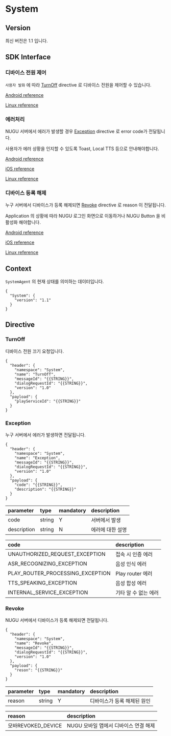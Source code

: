 # System

## Version

최신 버전은 1.1 입니다.

## SDK Interface

### 디바이스 전원 제어

`사용자 발화` 에 따라 [TurnOff](system.md#turnoff) directive 로 디바이스 전원을 제어할 수 있습니다.

[Android reference](https://github.com/nugu-developers/nugu-android/blob/master/nugu-agent/src/main/java/com/skt/nugu/sdk/agent/system/SystemAgentInterface.kt#L39)

[Linux reference](https://github.com/nugu-developers/nugu-linux/blob/master/include/capability/system_interface.hh#L73)

### 에러처리

NUGU 서버에서 에러가 발생할 경우 [Exception](system.md#exception) directive 로 error code가 전달됩니다.

사용자가 에러 상황을 인지할 수 있도록 Toast, Local TTS 등으로 안내해야합니다.

[Android reference](https://github.com/nugu-developers/nugu-android/blob/master/nugu-agent/src/main/java/com/skt/nugu/sdk/agent/system/SystemAgentInterface.kt#L46)

[iOS reference](https://github.com/nugu-developers/nugu-ios/blob/master/NuguAgents/Interface/System/SystemAgentDelegate.swift#L25)

[Linux reference](https://github.com/nugu-developers/nugu-linux/blob/master/include/capability/system_interface.hh#L68)

### 디바이스 등록 해제

누구 서버에서 디바이스가 등록 해제되면 [Revoke](system.md#revoke) directive 로 reason 이 전달됩니다.

Application 의 상황에 따라 NUGU 로그인 화면으로 이동하거나 NUGU Button 을 비활성화 해야합니다.

[Android reference](https://github.com/nugu-developers/nugu-android/blob/master/nugu-agent/src/main/java/com/skt/nugu/sdk/agent/system/SystemAgentInterface.kt#L51)

[iOS reference](https://github.com/nugu-developers/nugu-ios/blob/master/NuguAgents/Interface/System/SystemAgentDelegate.swift#L26)

[Linux reference](https://github.com/nugu-developers/nugu-linux/blob/master/include/capability/system_interface.hh#L79)

## Context

`SystemAgent` 의 현재 상태를 의미하는 데이터입니다.

```text
{
  "System": {
    "version": "1.1"
  }
}
```

## Directive

### TurnOff

디바이스 전원 끄기 요청입니다.

```text
{
  "header": {
    "namespace": "System",
    "name": "TurnOff",
    "messageId": "{{STRING}}",
    "dialogRequestId": "{{STRING}}",
    "version": "1.0"
  },
  "payload": {
    "playServiceId": "{{STRING}}"
  }
}
```

### Exception

누구 서버에서 에러가 발생하면 전달됩니다.

```text
{
  "header": {
    "namespace": "System",
    "name": "Exception",
    "messageId": "{{STRING}}",
    "dialogRequestId": "{{STRING}}",
    "version": "1.0"
  },
  "payload": {
    "code": "{{STRING}}",
    "description": "{{STRING}}"
  }
}
```

| parameter | type | mandatory | description |
| :--- | :--- | :--- | :--- |
| code | string | Y | 서버에서 발생 |
| description | string | N | 에러에 대한 설명 |

| code | description |
| :--- | :--- |
| UNAUTHORIZED\_REQUEST\_EXCEPTION | 접속 시 인증 에러 |
| ASR\_RECOGNIZING\_EXCEPTION | 음성 인식 에러 |
| PLAY\_ROUTER\_PROCESSING\_EXCEPTION | Play router 에러 |
| TTS\_SPEAKING\_EXCEPTION | 음성 합성 에러 |
| INTERNAL\_SERVICE\_EXCEPTION | 기타 알 수 없는 에러 |

### Revoke

NUGU 서버에서 디바이스가 등록 해제되면 전달됩니다.

```text
{
  "header": {
    "namespace": "System",
    "name": "Revoke",
    "messageId": "{{STRING}}",
    "dialogRequestId": "{{STRING}}",
    "version": "1.0"
  },
  "payload": {
    "reson": "{{STRING}}"
  }
}
```

| parameter | type | mandatory | description |
| :--- | :--- | :--- | :--- |
| reason | string | Y | 디바이스가 등록 해제된 원인 |

| reason | description |
| :--- | :--- |
|  모바REVOKED\_DEVICE | NUGU 모바일 앱에서 디바이스 연결 해제 |



